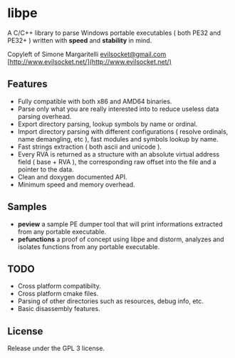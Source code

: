 # libpe

A C/C++ library to parse Windows portable executables ( both PE32 and PE32+ ) written with **speed** and **stability** in mind.

Copyleft of Simone Margaritelli <evilsocket@gmail.com>
[http://www.evilsocket.net/](http://www.evilsocket.net/)

## Features

* Fully compatible with both x86 and AMD64 binaries.
* Parse only what you are really interested into to reduce useless data parsing overhead.
* Export directory parsing, lookup symbols by name or ordinal.
* Import directory parsing with different configurations ( resolve ordinals, name demangling, etc ), fast modules and symbols lookup by name.
* Fast strings extraction ( both ascii and unicode ).
* Every RVA is returned as a structure with an absolute virtual address field ( base + RVA ), the corresponding raw offset into the file and a pointer to the data.
* Clean and doxygen documented API.
* Minimum speed and memory overhead.

## Samples

* **peview** a sample PE dumper tool that will print informations extracted from any portable executable.
* **pefunctions** a proof of concept using libpe and distorm, analyzes and isolates functions from any portable executable.

## TODO

* Cross platform compatibilty.
* Cross platform cmake files.
* Parsing of other directories such as resources, debug info, etc.
* Basic disassembly features.

## License

Release under the GPL 3 license.